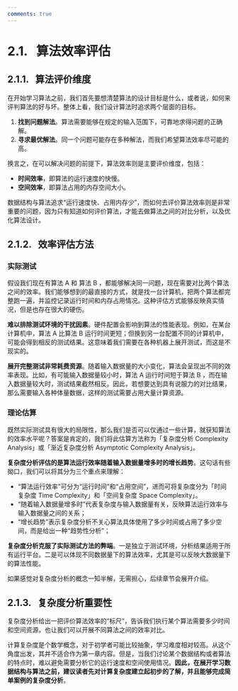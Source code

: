 ```yaml
---
comments: true
---
```


# 2.1. &nbsp; 算法效率评估

## 2.1.1. &nbsp; 算法评价维度

在开始学习算法之前，我们首先要想清楚算法的设计目标是什么，或者说，如何来评判算法的好与坏。整体上看，我们设计算法时追求两个层面的目标。

1. **找到问题解法**。算法需要能够在规定的输入范围下，可靠地求得问题的正确解。
2. **寻求最优解法**。同一个问题可能存在多种解法，而我们希望算法效率尽可能的高。

换言之，在可以解决问题的前提下，算法效率则是主要评价维度，包括：

- **时间效率**，即算法的运行速度的快慢。
- **空间效率**，即算法占用的内存空间大小。

数据结构与算法追求“运行速度快、占用内存少”，而如何去评价算法效率则是非常重要的问题，因为只有知道如何评价算法，才能去做算法之间的对比分析，以及优化算法设计。

## 2.1.2. &nbsp; 效率评估方法

### 实际测试

假设我们现在有算法 A 和 算法 B ，都能够解决同一问题，现在需要对比两个算法之间的效率。我们能够想到的最直接的方式，就是找一台计算机，把两个算法都完整跑一遍，并监控记录运行时间和内存占用情况。这种评估方式能够反映真实情况，但是也存在很大的硬伤。

**难以排除测试环境的干扰因素**。硬件配置会影响到算法的性能表现。例如，在某台计算机中，算法 A 比算法 B 运行时间更短；但换到另一台配置不同的计算机中，可能会得到相反的测试结果。这意味着我们需要在各种机器上展开测试，而这是不现实的。

**展开完整测试非常耗费资源**。随着输入数据量的大小变化，算法会呈现出不同的效率表现。比如，有可能输入数据量较小时，算法 A 运行时间短于算法 B ，而在输入数据量较大时，测试结果截然相反。因此，若想要达到具有说服力的对比结果，那么需要输入各种体量数据，这样的测试需要占用大量计算资源。

### 理论估算

既然实际测试具有很大的局限性，那么我们是否可以仅通过一些计算，就获知算法的效率水平呢？答案是肯定的，我们将此估算方法称为「复杂度分析 Complexity Analysis」或「渐近复杂度分析 Asymptotic Complexity Analysis」。

**复杂度分析评估的是算法运行效率随着输入数据量增多时的增长趋势**。这句话有些拗口，我们可以将其分为三个重点来理解：

- “算法运行效率”可分为“运行时间”和“占用空间”，进而可将复杂度分为「时间复杂度 Time Complexity」和「空间复杂度 Space Complexity」。
- “随着输入数据量增多时”代表复杂度与输入数据量有关，反映算法运行效率与输入数据量之间的关系；
- “增长趋势”表示复杂度分析不关心算法具体使用了多少时间或占用了多少空间，而是给出一种“趋势性分析”；

**复杂度分析克服了实际测试方法的弊端**。一是独立于测试环境，分析结果适用于所有运行平台。二是可以体现不同数据量下的算法效率，尤其是可以反映大数据量下的算法性能。

如果感觉对复杂度分析的概念一知半解，无需担心，后续章节会展开介绍。

## 2.1.3. &nbsp; 复杂度分析重要性

复杂度分析给出一把评价算法效率的“标尺”，告诉我们执行某个算法需要多少时间和空间资源，也让我们可以开展不同算法之间的效率对比。

计算复杂度是个数学概念，对于初学者可能比较抽象，学习难度相对较高。从这个角度出发，其并不适合作为第一章内容。但是，当我们讨论某个数据结构或者算法的特点时，难以避免需要分析它的运行速度和空间使用情况。**因此，在展开学习数据结构与算法之前，建议读者先对计算复杂度建立起初步的了解，并且能够完成简单案例的复杂度分析**。

